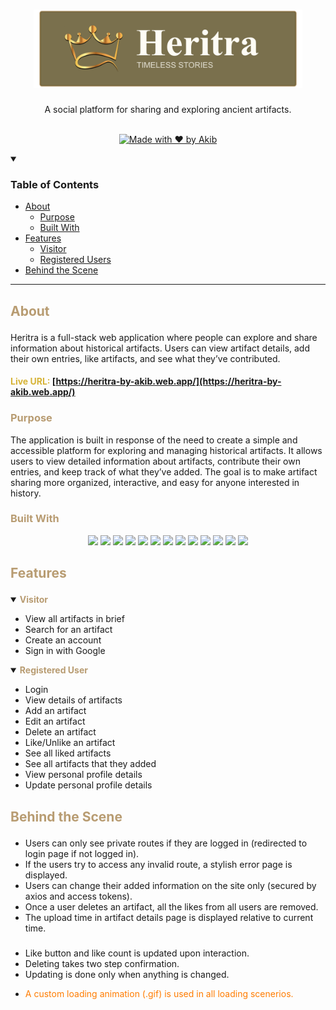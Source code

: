 <h1 align="center">
  <a href="https://heritra-by-akib.web.app/">
    <img src="public/logo.png" alt="Logo"  height="125">
  </a>
</h1>

<div align="center">
  A social platform for sharing and exploring ancient artifacts.
  <br />
  <br />
  
[![Made with ❤️ by Akib](https://img.shields.io/badge/Made%20with%20%E2%9D%A4%EF%B8%8F--%20by%20Akib-594c21)
](https://github.com/akibur-r)

</div>

<details open="open">
<summary><h3>Table of Contents</h3></summary>

- [About](#about)
  - [Purpose](#purpose)
  - [Built With](#built-with)
- [Features](#features)
  - [Visitor](#visitor)
  - [Registered Users](#registered-user)
- [Behind the Scene](#behind-the-scene)

</details>

---

## <p style="color: #b89c72">About</p>

Heritra is a full-stack web application where people can explore and share information about historical artifacts. Users can view artifact details, add their own entries, like artifacts, and see what they’ve contributed.

#### <span style="color: #d6b336; font-weight: bold">Live URL:</span> [https://heritra-by-akib.web.app/](https://heritra-by-akib.web.app/)

### <p style="color: #b89c72">Purpose</p>

The application is built in response of the need to create a simple and accessible platform for exploring and managing historical artifacts. It allows users to view detailed information about artifacts, contribute their own entries, and keep track of what they’ve added. The goal is to make artifact sharing more organized, interactive, and easy for anyone interested in history.

### <p style="color: #b89c72">Built With</p>

<p align="center">
  <img src="https://img.shields.io/badge/Vite-646CFF?style=for-the-badge&logo=vite&logoColor=white" />
  <img src="https://img.shields.io/badge/React-20232A?style=for-the-badge&logo=react&logoColor=61DAFB" />
  <img src="https://img.shields.io/badge/shadcn/ui-000000?style=for-the-badge&logo=react&logoColor=white" />
  <img src="https://img.shields.io/badge/TailwindCSS-06B6D4?style=for-the-badge&logo=tailwindcss&logoColor=white" />
  <img src="https://img.shields.io/badge/React%20Router-CA4245?style=for-the-badge&logo=react-router&logoColor=white" />
  <img src="https://img.shields.io/badge/Firebase-FFCA28?style=for-the-badge&logo=firebase&logoColor=black" />
  <img src="https://img.shields.io/badge/axios-5A29E4?style=for-the-badge&logo=react&logoColor=white" />
  <img src="https://img.shields.io/badge/motion-F5B800?style=for-the-badge&logo=react&logoColor=black" />
  <img src="https://img.shields.io/badge/SweetAlert2-FF6C37?style=for-the-badge&logo=react&logoColor=white" />
  <img src="https://img.shields.io/badge/Swiper-6332F6?style=for-the-badge&logo=swiper&logoColor=white" />
  <img src="https://img.shields.io/badge/React%20Icons-61DAFB?style=for-the-badge&logo=react&logoColor=black" />
  <img src="https://img.shields.io/badge/React_Helmet-282C34?style=for-the-badge&logo=react&logoColor=61DAFB" />
  <img src="https://img.shields.io/badge/date--fns-262626?style=for-the-badge&logo=react&logoColor=white" />

</p>

## <p style="color: #b89c72">Features</p>

<details open="open">
<summary>
<span id="visitor" style="color: #b89c72; font-weight: 700">Visitor</span>
</summary>

- View all artifacts in brief
- Search for an artifact
- Create an account
- Sign in with Google
</details>

<details open="open">
<summary>
<span id="registered-user" style="color: #b89c72; font-weight: 700">Registered User</span>
</summary>

- Login
- View details of artifacts
- Add an artifact
- Edit an artifact
- Delete an artifact
- Like/Unlike an artifact
- See all liked artifacts
- See all artifacts that they added
- View personal profile details
- Update personal profile details
</details>

## <p style="color: #b89c72">Behind the Scene</p>

- Users can only see private routes if they are logged in (redirected to login page if not logged in).
- If the users try to access any invalid route, a stylish error page is displayed.
- Users can change their added information on the site only (secured by axios and access tokens).
- Once a user deletes an artifact, all the likes from all users are removed.
- The upload time in artifact details page is displayed relative to current time.

###

- Like button and like count is updated upon interaction.
- Deleting takes two step confirmation.
- Updating is done only when anything is changed.
- <p style="color: #ff7c00">A custom loading animation (.gif) is used in all loading scenerios.</p>
